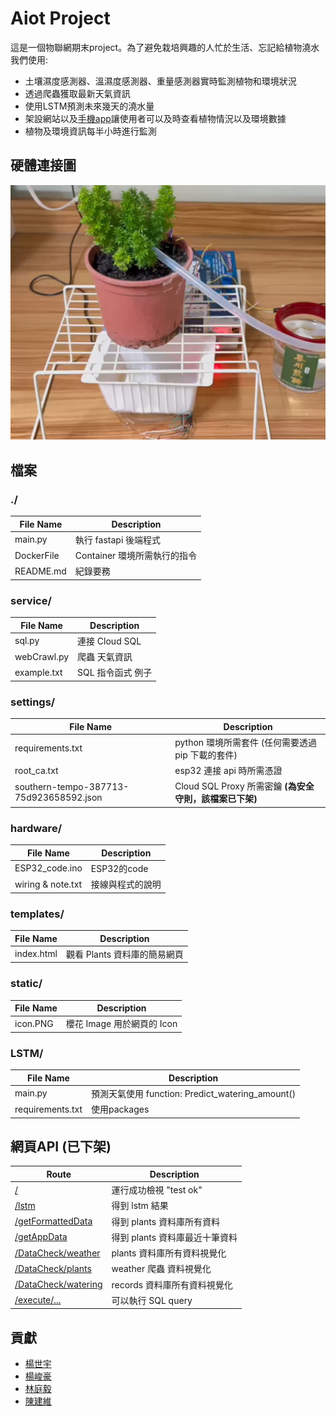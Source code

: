 # Aiot Project
這是一個物聯網期末project。為了避免栽培興趣的人忙於生活、忘記給植物澆水我們使用:
- 土壤濕度感測器、溫濕度感測器、重量感測器實時監測植物和環境狀況
- 透過爬蟲獲取最新天氣資訊
- 使用LSTM預測未來幾天的澆水量
- 架設網站以及[手機app](https://github.com/Edmond-Yang/Plant-Watering-App)讓使用者可以及時查看植物情況以及環境數據
- 植物及環境資訊每半小時進行監測

## 硬體連接圖
![image](hardware.png)

## 檔案

### ./

| File Name                                  | Description                                                   |
| ------------------------------------------ | --------------------------------------------------------------|
| main.py                                    | 執行 fastapi 後端程式                                         |
| DockerFile                                 | Container 環境所需執行的指令                                   |
| README.md                                  | 紀錄要務                                                       |


### service/

| File Name                                  | Description                                                   |
| ------------------------------------------ | --------------------------------------------------------------|
| sql.py                                     | 連接 Cloud SQL                                                |
| webCrawl.py                                | 爬蟲 天氣資訊                                                  |
| example.txt                                | SQL 指令函式 例子                                              |


### settings/

| File Name                                  | Description                                                   |
| ------------------------------------------ | --------------------------------------------------------------|
| requirements.txt                           | python 環境所需套件 (任何需要透過 pip 下載的套件)                |
| root_ca.txt                                | esp32 連接 api 時所需憑證                                      |
| southern-tempo-387713-75d923658592.json    | Cloud SQL Proxy 所需密鑰 **(為安全守則，該檔案已下架)**        |

### hardware/

| File Name                                  | Description                                                   |
| ------------------------------------------ | --------------------------------------------------------------|
| ESP32_code.ino                             | ESP32的code                                                   |
| wiring & note.txt                          | 接線與程式的說明                                               |

### templates/

| File Name                                  | Description                                                   |
| ------------------------------------------ | --------------------------------------------------------------|
| index.html                                 | 觀看 Plants 資料庫的簡易網頁                                   |

### static/

| File Name                                  | Description                                                   |
| ------------------------------------------ | --------------------------------------------------------------|
| icon.PNG                                   | 櫻花 Image 用於網頁的 Icon                                     |

### LSTM/
| File Name                                  | Description                                                   |
| ------------------------------------------ | --------------------------------------------------------------|
| main.py                                    | 預測天氣使用 function: Predict_watering_amount()               |
| requirements.txt                           | 使用packages                                                  |



## 網頁API (已下架)
| Route                                                                                    | Description                           |
| ---------------------------------------------------------------------------------------- | ------------------------------------- |
| [/](https://aiot-server-shsjao25ha-de.a.run.app/)                                        | 運行成功檢視 "test ok"                |
| [/lstm](https://aiot-server-shsjao25ha-de.a.run.app/lstm)                                | 得到 lstm 結果                        |
| [/getFormattedData](https://aiot-server-shsjao25ha-de.a.run.app/getFormattedData)        | 得到 plants 資料庫所有資料            |
| [/getAppData](https://aiot-server-shsjao25ha-de.a.run.app/getFormattedData)              | 得到 plants 資料庫最近十筆資料        |
| [/DataCheck/weather](https://aiot-server-shsjao25ha-de.a.run.app/DataCheck/weather)      | plants 資料庫所有資料視覺化           |
| [/DataCheck/plants](https://aiot-server-shsjao25ha-de.a.run.app/DataCheck/plants)        | weather 爬蟲 資料視覺化               |
| [/DataCheck/watering](https://aiot-server-shsjao25ha-de.a.run.app/DataCheck/watering)    | records 資料庫所有資料視覺化          |
| [/execute/...](https://aiot-server-shsjao25ha-de.a.run.app/execute/...)                  | 可以執行 SQL query                   |

## 貢獻
* [楊世宇](https://github.com/Edmond-Yang)
* [楊峻豪](https://github.com/daaaaaaavid)
* [林庭毅](https://github.com/TingYeeet)
* [陳建維](https://github.com/TamakiSilSha)
